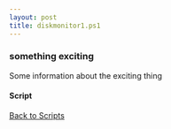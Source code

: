 ```yaml
---
layout: post
title: diskmonitor1.ps1
---
```


### something exciting

Some information about the exciting thing

#### Script

<script src="https://gist-it.appspot.com/github.com/BanterBoy/scripts-blog/blob/master/PowerShell/scripts/diskmonitor1.ps1" crossorigin="anonymous"></script>

<a href="/menu/_pages/scripts.html">Back to Scripts</a>
